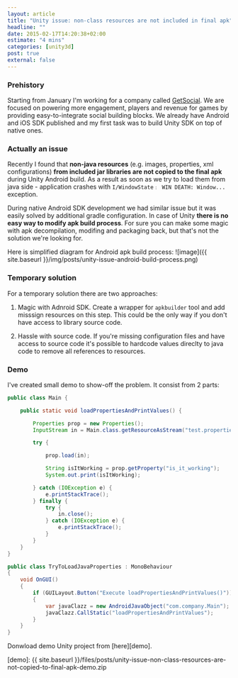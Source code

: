 ```yaml
---
layout: article
title: "Unity issue: non-class resources are not included in final apk"
headline: ""
date: 2015-02-17T14:20:38+02:00
estimate: "4 mins"
categories: [unity3d]
post: true
external: false
---
```


### Prehistory

Starting from January I'm working for a company called [GetSocial][getsocial]. We are focused on powering more engagement, players and revenue for games by providing easy-to-integrate social building blocks. We already have Android and iOS SDK published and my first task was to build Unity SDK on top of native ones.


### Actually an issue

Recently I found that **non-java resources** (e.g. images, properties, xml configurations) **from included jar libraries are not copied to the final apk** during Unity Android build. As a result as soon as we try to load them from java side - application crashes with `I/WindowState﹕ WIN DEATH: Window...` exception.

During native Android SDK development we had similar issue but it was easily solved by additional gradle configuration. In case of Unity **there is no easy way to modify apk build process**. For sure you can make some magic with apk decompilation, modifing and packaging back, but that's not the solution we're looking for.

Here is simplified diagram for Android apk build process:
![image]({{ site.baseurl }}/img/posts/unity-issue-android-build-process.png)


### Temporary solution

For a temporary solution there are two approaches:

1. Magic with Adnroid SDK. Create a wrapper for `apkbuilder` tool and add misssign resources on this step. This could be the only way if you don't have access to library source code.

2. Hassle with source code. If you're missing configuration files and have access to source code it's possible to hardcode values direclty to java code to remove all references to resources.


### Demo

I've created small demo to show-off the problem. It consist from 2 parts:

``` java title:"Main.java from demo.jar"
public class Main {

    public static void loadPropertiesAndPrintValues() {

        Properties prop = new Properties();
        InputStream in = Main.class.getResourceAsStream("test.properties");

        try {

            prop.load(in);

            String isItWorking = prop.getProperty("is_it_working");
            System.out.print(isItWorking);

        } catch (IOException e) {
            e.printStackTrace();
        } finally {
            try {
                in.close();
            } catch (IOException e) {
                e.printStackTrace();
            }
        }
    }
}
```

``` csharp title:"TryToLoadJavaProperties.cs from Unity demo project"
public class TryToLoadJavaProperties : MonoBehaviour
{
    void OnGUI()
    {
        if (GUILayout.Button("Execute loadPropertiesAndPrintValues()"))
        {
            var javaClazz = new AndroidJavaObject("com.company.Main");        
            javaClazz.CallStatic("loadPropertiesAndPrintValues");
        }
    }
}
```

Donwload demo Unity project from [here][demo].


[getsocial]: https://www.getsocial.im/
[demo]: {{ site.baseurl }}/files/posts/unity-issue-non-class-resources-are-not-copied-to-final-apk-demo.zip